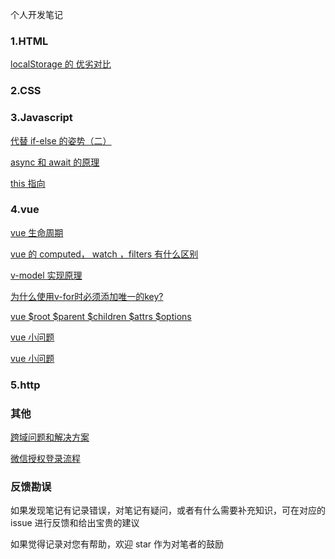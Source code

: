 个人开发笔记

### 1.HTML
[localStorage 的 优劣对比](https://github.com/chenhuiYj/blog/issues/1)
### 2.CSS

### 3.Javascript
[代替 if-else 的姿势（二）](https://github.com/chenhuiYj/blog/issues/9)

[async 和 await 的原理](https://github.com/chenhuiYj/blog/issues/5)

[this 指向](https://github.com/chenhuiYj/blog/issues/4)
### 4.vue
[vue 生命周期](https://github.com/chenhuiYj/blog/issues/6)

[vue 的 computed， watch ，filters 有什么区别](https://github.com/chenhuiYj/blog/issues/3)

[v-model 实现原理](https://github.com/chenhuiYj/blog/issues/2)

[为什么使用v-for时必须添加唯一的key?](https://juejin.im/post/5aae19aa6fb9a028d4445d1a)

[vue $root $parent $children $attrs $options]()

[vue 小问题](https://www.cnblogs.com/T888888/p/12600732.html)

[vue 小问题](https://www.cnblogs.com/zdz8207/p/vue-face-know.html)

### 5.http

### 其他
[跨域问题和解决方案](https://github.com/chenhuiYj/blog/issues/7)

[微信授权登录流程](https://github.com/chenhuiYj/blog/issues/8)

### 反馈勘误

如果发现笔记有记录错误，对笔记有疑问，或者有什么需要补充知识，可在对应的 issue 进行反馈和给出宝贵的建议

如果觉得记录对您有帮助，欢迎 star 作为对笔者的鼓励
